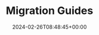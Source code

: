 ---
title: "Migration Guides"
linktitle: "Migration"
lead: ""
type: "article"
date: 2024-02-26T08:48:45+00:00
lastmod: 2024-05-228T08:48:45+00:00
draft: false
images: []
weight: 040
topic: true
banner: {
    image: "/icon-arrows.svg",
    title: "Porting Applications to Chainguard",
    subtitle: "Step through migrating a full application to Chainguard Containers",
    cta: "Learn how",
    link: "/chainguard/migration/porting-apps-to-chainguard/"
}
sectiontitle: "Tutorials and compatibility charts"
tutorials: [
  {
    title: "Migration Guidance",
    description: "",
    url: "/chainguard/migration/migrating-to-chainguard-images/"
  },
  {
    title: "Python Migration",
    description: "",
    url: "/chainguard/migration/migrating-python/"
  },
  {
    title: "Node Migration",
    description: "",
    url: "/chainguard/migration/migrating-node/"
  },
  {
    title: "PHP Migration",
    description: "",
    url: "/chainguard/migration/migrating-php/"
  },

  {
    title: "Alpine Compatibility",
    description: "",
    url: "/chainguard/migration/alpine-compatibility/"
  },
  {
    title: "Ubuntu Compatibility",
    description: "",
    url: "/chainguard/migration/ubuntu-compatibility/"
  },
]

---